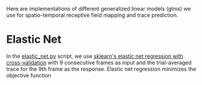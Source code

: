 Here are implementations of different generalized linear models (glms) we use for spatio-temporal receptive field mapping and trace prediction. 

# Elastic Net 
In the [elastic_net.py](https://github.com/MichaelTeti/NEMO/blob/main/experiments/glms/elastic_net.py) script, we use [sklearn's elastic net regression with cross-validation](https://scikit-learn.org/stable/modules/generated/sklearn.linear_model.ElasticNetCV.html) with 9 consecutive frames as input and the trial-averaged trace for the 9th frame as the response. Elastic net regression minimizes the objective function 
